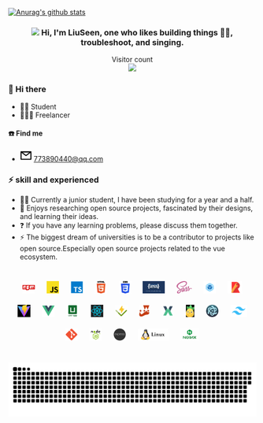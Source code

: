 [![Anurag's github stats](https://github-readme-stats.vercel.app/api?username=code-ManL&show_icons=true&theme=tokyonight)](https://github.com/anuraghazra/github-readme-stats)

### <div align="center"><img src="https://raw.githubusercontent.com/iampavangandhi/iampavangandhi/master/gifs/Hi.gif" width="30"> Hi, I'm LiuSeen, one who likes building things 👨‍💻, troubleshoot, and singing.</div>

<p align="center"> 
  Visitor count<br>
  <img src="https://profile-counter.glitch.me/code-ManL/count.svg" />
</p>

### 👋 Hi there

- 🧑‍🎓 Student
- 🧑🏻‍💻 Freelancer

#### ☎️ Find me

- <img src="./icons/mail.svg"> 773890440@qq.com

### ⚡ skill and experienced

- 🧙🏻 Currently a junior student, I have been studying for a year and a half.
- 🧚 Enjoys researching open source projects, fascinated by their designs, and learning their ideas.
- ❓ If you have any learning problems, please discuss them together.
- ⚡ The biggest dream of universities is to be a contributor to projects like open source.Especially open source projects related to the vue ecosystem.

<br/>

<div align="center">
    <a  target="_blank">
        <img style="margin: 10px" src="./skill/npm.png"  height="25" />
    </a>
    <a  target="_blank">
        <img style="margin: 10px" src="./skill/js.png"  height="25" />
    </a>
    <a  target="_blank">
        <img style="margin: 10px" src="./skill/ts.png"  height="25" />
    </a>
    <a  target="_blank">
        <img style="margin: 10px" src="./skill/h5.png"  height="25" />
    </a>
    <a  target="_blank">
        <img style="margin: 10px" src="./skill/css3.png"  height="25" />
    </a>
    <a  target="_blank">
        <img style="margin: 10px" src="./skill/less.png"  height="25" />
    </a>
     <a  target="_blank">
        <img style="margin: 10px" src="./skill/sass.jpg"  height="25" />
    </a>
    <a  target="_blank">
        <img style="margin: 10px" src="./skill/webpack.png"  height="25" />
    </a>
    <a  target="_blank">
        <img style="margin: 10px" src="./skill/rollup.png"  height="25" />
    </a>
    <a  target="_blank">
        <img style="margin: 10px" src="./skill/vite.png"  height="25" />
    </a>
    <a  target="_blank">
        <img style="margin: 10px" src="./skill/vue.png"  height="25" />
    </a>
     <a  target="_blank">
        <img style="margin: 10px" src="./skill/uni.png"  height="25" />
    </a>
     <a  target="_blank">
        <img style="margin: 10px" src="./skill/react.jpg"  height="25" />
    </a>
     <a  target="_blank">
        <img style="margin: 10px" src="./skill/vitest.jpg"  height="25" />
    </a>
    <a  target="_blank">
        <img style="margin: 10px" src="./skill/jest.jpg"  height="25" />
    </a>
     <a  target="_blank">
        <img style="margin: 10px" src="./skill/vuex.jpg"  height="25" />
    </a>
     <a  target="_blank">
        <img style="margin: 10px" src="./skill/pinia.png"  height="25" />
    </a>
    <a  target="_blank">
        <img style="margin: 10px" src="./skill/electron.png"  height="25" />
    </a>
    <a  target="_blank">
        <img style="margin: 10px" src="./skill/tailwind.png"  height="25" />
    </a>
    <a  target="_blank">
        <img style="margin: 10px" src="./skill/git.png"  height="25" />
    </a>
     <a  target="_blank">
        <img style="margin: 10px" src="./skill/nodejs.png"  height="25" />
    </a>
     <a  target="_blank">
        <img style="margin: 10px" src="./skill/express.png"  height="25" />
    </a>
    <a  target="_blank">
        <img style="margin: 10px" src="./skill/linux.png"  height="25" />
    </a>
    <a  target="_blank">
        <img style="margin: 10px" src="./skill/nginx.png"  height="25" />
    </a>
</div>
<br/>

<a href=#><img src="contributions.svg"></a>
